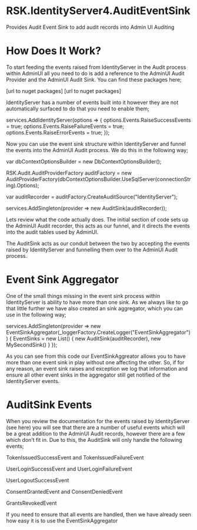 # RSK.IdentityServer4.AuditEventSink
Provides Audit Event Sink to add audit records into Admin UI Auditing

# How Does It Work?
To start feeding the events raised from IdentityServer in the Audit process within AdminUI all you need to do is add a reference to the AdminUI Audit Provider and the AdminUI Audit Sink.  You can find these packages here;

[url to nuget packages]
[url to nuget packages]

IdentityServer has a number of events built into it however they are not automatically surfaced to do that you need to enable them;

services.AddIdentityServer(options =>
{
    options.Events.RaiseSuccessEvents = true;
    options.Events.RaiseFailureEvents = true;
    options.Events.RaiseErrorEvents = true;
});

Now you can use the event sink structure within IdentityServer and funnel the events into the AdminUI Audit process.  We do this in the following way;

var dbContextOptionsBuilder = new DbContextOptionsBuilder<AuditDatabaseContext>();

RSK.Audit.AuditProviderFactory auditFactory = new AuditProviderFactory(dbContextOptionsBuilder.UseSqlServer(connectionString).Options);

var auditRecorder = auditFactory.CreateAuditSource("IdentityServer");

services.AddSingleton<IEventSink>(provider => new AuditSink(auditRecorder));

Lets review what the code actually does.  The initial section of code sets up the AdminUI Audit recorder, this acts as our funnel, and it directs the events into the audit tables used by AdminUI.

The AuditSink acts as our conduit between the two by accepting the events raised by IdentityServer and funnelling them over to the AdminUI Audit process.

# Event Sink Aggregator

One of the small things missing in the event sink process within IdentityServer is ability to have more than one sink.  As we always like to go that little further we have also created an sink aggregator, which you can use in the following way;

services.AddSingleton<IEventSink>(provider => new EventSinkAggregator(_loggerFactory.CreateLogger("EventSinkAggregator"))
            {
                EventSinks = new List<IEventSink>()
                {
                    new AuditSink(auditRecorder),
                    new MySecondSink()
                }
            });

As you can see from this code our EventSinkAggreator allows you to have more than one event sink in play without one affecting the other.  So, if for any reason, an event sink raises and exception we log that information and ensure all other event sinks in the aggregator still get notified of the IdentityServer events.

# AuditSink Events

When you review the documentation for the events raised by IdentityServer (see here) you will see that there are a number of useful events which will be a great addition to the AdminUI Audit records, however there are a few which don’t fit in.  Due to this, the AuditSink will only handle the following events;

TokenIssuedSuccessEvent and TokenIssuedFailureEvent

UserLoginSuccessEvent and UserLoginFailureEvent

UserLogoutSuccessEvent

ConsentGrantedEvent and ConsentDeniedEvent

GrantsRevokedEvent

If you need to ensure that all events are handled, then we have already seen how easy it is to use the EventSinkAggregator
